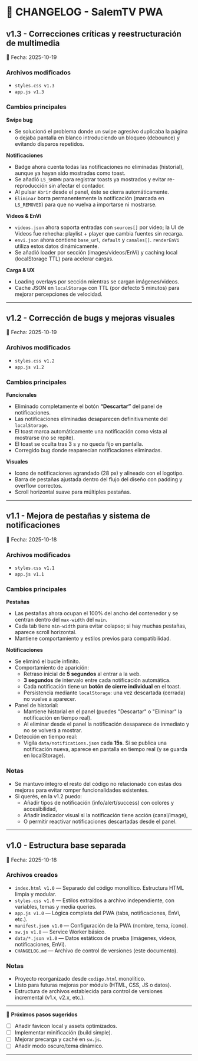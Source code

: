 # 🧾 CHANGELOG - SalemTV PWA

## v1.3 - Correcciones críticas y reestructuración de multimedia
📅 Fecha: 2025-10-19

### Archivos modificados
- `styles.css v1.3`
- `app.js v1.3`

### Cambios principales
**Swipe bug**
- Se solucionó el problema donde un swipe agresivo duplicaba la página o dejaba pantalla en blanco introduciendo un bloqueo (debounce) y evitando disparos repetidos.

**Notificaciones**
- Badge ahora cuenta todas las notificaciones no eliminadas (historial), aunque ya hayan sido mostradas como toast.
- Se añadió `LS_SHOWN` para registrar toasts ya mostrados y evitar re-reproducción sin afectar el contador.
- Al pulsar `Abrir` desde el panel, éste se cierra automáticamente.
- `Eliminar` borra permanentemente la notificación (marcada en `LS_REMOVED`) para que no vuelva a importarse ni mostrarse.

**Videos & EnVi**
- `videos.json` ahora soporta entradas con `sources[]` por video; la UI de Videos fue rehecha: playlist + player que cambia fuentes sin recarga.
- `envi.json` ahora contiene `base_url`, `default` y `canales[]`. `renderEnVi` utiliza estos datos dinámicamente.
- Se añadió loader por sección (images/videos/EnVi) y caching local (localStorage TTL) para acelerar cargas.

**Carga & UX**
- Loading overlays por sección mientras se cargan imágenes/videos.
- Cache JSON en `localStorage` con TTL (por defecto 5 minutos) para mejorar percepciones de velocidad.

---

## v1.2 - Corrección de bugs y mejoras visuales
📅 Fecha: 2025-10-19

### Archivos modificados
- `styles.css v1.2`
- `app.js v1.2`

### Cambios principales
**Funcionales**
- Eliminado completamente el botón **“Descartar”** del panel de notificaciones.
- Las notificaciones eliminadas desaparecen definitivamente del `localStorage`.
- El toast marca automáticamente una notificación como vista al mostrarse (no se repite).
- El toast se oculta tras 3 s y no queda fijo en pantalla.
- Corregido bug donde reaparecían notificaciones eliminadas.

**Visuales**
- Icono de notificaciones agrandado (28 px) y alineado con el logotipo.
- Barra de pestañas ajustada dentro del flujo del diseño con padding y overflow correctos.
- Scroll horizontal suave para múltiples pestañas.

---

## v1.1 - Mejora de pestañas y sistema de notificaciones
📅 Fecha: 2025-10-18

### Archivos modificados
- `styles.css v1.1`
- `app.js v1.1`

### Cambios principales
**Pestañas**
- Las pestañas ahora ocupan el 100% del ancho del contenedor y se centran dentro del `max-width` del `main`.
- Cada tab tiene `min-width` para evitar colapso; si hay muchas pestañas, aparece scroll horizontal.
- Mantiene comportamiento y estilos previos para compatibilidad.

**Notificaciones**
- Se eliminó el bucle infinito.
- Comportamiento de aparición:
  - Retraso inicial de **5 segundos** al entrar a la web.
  - **3 segundos** de intervalo entre cada notificación automática.
  - Cada notificación tiene un **botón de cierre individual** en el toast.
  - Persistencia mediante `localStorage`: una vez descartada (cerrada) no vuelve a aparecer.
- Panel de historial:
  - Mantiene historial en el panel (puedes "Descartar" o "Eliminar" la notificación en tiempo real).
  - Al eliminar desde el panel la notificación desaparece de inmediato y no se volverá a mostrar.
- Detección en tiempo real:
  - Vigila `data/notifications.json` cada **15s**. Si se publica una notificación nueva, aparece en pantalla en tiempo real (y se guarda en localStorage).

### Notas
- Se mantuvo íntegro el resto del código no relacionado con estas dos mejoras para evitar romper funcionalidades existentes.
- Si querés, en la v1.2 puedo:
  - Añadir tipos de notificación (info/alert/success) con colores y accesibilidad,
  - Añadir indicador visual si la notificación tiene acción (canal/image),
  - O permitir reactivar notificaciones descartadas desde el panel.

---

## v1.0 - Estructura base separada
📅 Fecha: 2025-10-18

### Archivos creados
- `index.html v1.0` — Separado del código monolítico. Estructura HTML limpia y modular.
- `styles.css v1.0` — Estilos extraídos a archivo independiente, con variables, temas y media queries.
- `app.js v1.0` — Lógica completa del PWA (tabs, notificaciones, EnVi, etc.).
- `manifest.json v1.0` — Configuración de la PWA (nombre, tema, ícono).
- `sw.js v1.0` — Service Worker básico.
- `data/*.json v1.0` — Datos estáticos de prueba (imágenes, videos, notificaciones, EnVi).
- `CHANGELOG.md` — Archivo de control de versiones (este documento).

### Notas
- Proyecto reorganizado desde `codigo.html` monolítico.
- Listo para futuras mejoras por módulo (HTML, CSS, JS o datos).
- Estructura de archivos establecida para control de versiones incremental (v1.x, v2.x, etc.).

---

🧩 **Próximos pasos sugeridos**
- [ ] Añadir favicon local y assets optimizados.
- [ ] Implementar minificación (build simple).
- [ ] Mejorar precarga y caché en `sw.js`.
- [ ] Añadir modo oscuro/tema dinámico.

---
